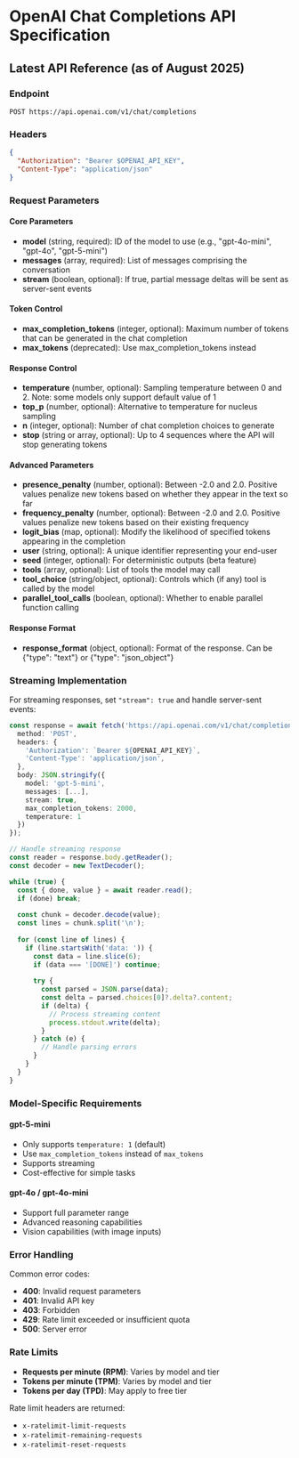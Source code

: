 # OpenAI Chat Completions API Specification

## Latest API Reference (as of August 2025)

### Endpoint
```
POST https://api.openai.com/v1/chat/completions
```

### Headers
```json
{
  "Authorization": "Bearer $OPENAI_API_KEY",
  "Content-Type": "application/json"
}
```

### Request Parameters

#### Core Parameters
- **model** (string, required): ID of the model to use (e.g., "gpt-4o-mini", "gpt-4o", "gpt-5-mini")
- **messages** (array, required): List of messages comprising the conversation
- **stream** (boolean, optional): If true, partial message deltas will be sent as server-sent events

#### Token Control
- **max_completion_tokens** (integer, optional): Maximum number of tokens that can be generated in the chat completion
- **max_tokens** (deprecated): Use max_completion_tokens instead

#### Response Control
- **temperature** (number, optional): Sampling temperature between 0 and 2. Note: some models only support default value of 1
- **top_p** (number, optional): Alternative to temperature for nucleus sampling
- **n** (integer, optional): Number of chat completion choices to generate
- **stop** (string or array, optional): Up to 4 sequences where the API will stop generating tokens

#### Advanced Parameters
- **presence_penalty** (number, optional): Between -2.0 and 2.0. Positive values penalize new tokens based on whether they appear in the text so far
- **frequency_penalty** (number, optional): Between -2.0 and 2.0. Positive values penalize new tokens based on their existing frequency
- **logit_bias** (map, optional): Modify the likelihood of specified tokens appearing in the completion
- **user** (string, optional): A unique identifier representing your end-user
- **seed** (integer, optional): For deterministic outputs (beta feature)
- **tools** (array, optional): List of tools the model may call
- **tool_choice** (string/object, optional): Controls which (if any) tool is called by the model
- **parallel_tool_calls** (boolean, optional): Whether to enable parallel function calling

#### Response Format
- **response_format** (object, optional): Format of the response. Can be {"type": "text"} or {"type": "json_object"}

### Streaming Implementation

For streaming responses, set `"stream": true` and handle server-sent events:

```typescript
const response = await fetch('https://api.openai.com/v1/chat/completions', {
  method: 'POST',
  headers: {
    'Authorization': `Bearer ${OPENAI_API_KEY}`,
    'Content-Type': 'application/json',
  },
  body: JSON.stringify({
    model: 'gpt-5-mini',
    messages: [...],
    stream: true,
    max_completion_tokens: 2000,
    temperature: 1
  })
});

// Handle streaming response
const reader = response.body.getReader();
const decoder = new TextDecoder();

while (true) {
  const { done, value } = await reader.read();
  if (done) break;
  
  const chunk = decoder.decode(value);
  const lines = chunk.split('\n');
  
  for (const line of lines) {
    if (line.startsWith('data: ')) {
      const data = line.slice(6);
      if (data === '[DONE]') continue;
      
      try {
        const parsed = JSON.parse(data);
        const delta = parsed.choices[0]?.delta?.content;
        if (delta) {
          // Process streaming content
          process.stdout.write(delta);
        }
      } catch (e) {
        // Handle parsing errors
      }
    }
  }
}
```

### Model-Specific Requirements

#### gpt-5-mini
- Only supports `temperature: 1` (default)
- Use `max_completion_tokens` instead of `max_tokens`
- Supports streaming
- Cost-effective for simple tasks

#### gpt-4o / gpt-4o-mini
- Support full parameter range
- Advanced reasoning capabilities
- Vision capabilities (with image inputs)

### Error Handling

Common error codes:
- **400**: Invalid request parameters
- **401**: Invalid API key
- **403**: Forbidden
- **429**: Rate limit exceeded or insufficient quota
- **500**: Server error

### Rate Limits

- **Requests per minute (RPM)**: Varies by model and tier
- **Tokens per minute (TPM)**: Varies by model and tier
- **Tokens per day (TPD)**: May apply to free tier

Rate limit headers are returned:
- `x-ratelimit-limit-requests`
- `x-ratelimit-remaining-requests`
- `x-ratelimit-reset-requests`